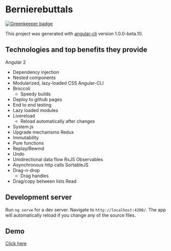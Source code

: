 # Bernierebuttals

[![Greenkeeper badge](https://badges.greenkeeper.io/dancancro/angular-cli-started.svg)](https://greenkeeper.io/)

This project was generated with [angular-cli](https://github.com/angular/angular-cli) version 1.0.0-beta.10.

## Technologies and top benefits they provide
Angular 2
- Dependency injection
- Nested components
- Modularized, lazy-loaded CSS
Angular-CLI
- Broccoli
  - Speedy builds
- Deploy to github pages
- End to end testing
- Lazy loaded modules
- Livereload
  - Reload automatically after changes
- System.js
- Upgrade mechanisms
Redux
- Immutability
- Pure functions
- Replay/Rewind
- Undo
- Unidirectional data flow
RxJS Observables 
- Asynchronous http calls
SortableJS
- Drag-n-drop
  - Drag handles
- Drag/copy between lists
Read


## Development server
Run `ng serve` for a dev server. Navigate to `http://localhost:4200/`. The app will automatically reload if you change any of the source files.

## Demo
[Click here](https://dancancro.github.io/bernierebuttals/list)